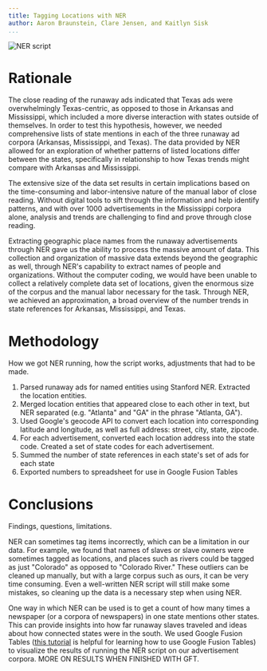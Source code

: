 ```yaml
---
title: Tagging Locations with NER
author: Aaron Braunstein, Clare Jensen, and Kaitlyn Sisk
...
```


![NER script](https://cloud.githubusercontent.com/assets/6469656/2755492/929e39b4-c969-11e3-8ba7-47b3d265dd37.png)

# Rationale

The close reading of the runaway ads indicated that Texas ads were overwhelmingly Texas-centric, as opposed to those in Arkansas and Mississippi, which included a more diverse interaction with states outside of themselves. In order to test this hypothesis, however, we needed comprehensive lists of state mentions in each of the three runaway ad corpora (Arkansas, Mississippi, and Texas). The data provided by NER allowed for an exploration of whether patterns of listed locations differ between the states, specifically in relationship to how Texas trends might compare with Arkansas and Mississippi.

The extensive size of the data set results in certain implications based on the time-consuming and labor-intensive nature of the manual labor of close reading. Without digital tools to sift through the information and help identify patterns, and with over 1000 advertisements in the Mississippi corpora alone, analysis and trends are challenging to find and prove through close reading.

Extracting geographic place names from the runaway advertisements through NER gave us the ability to process the massive amount of data. This collection and organization of massive data extends beyond the geographic as well, through NER's capability to extract names of people and organizations. Without the computer coding, we would have been unable to collect a relatively complete data set of locations, given the enormous size of the corpus and the manual labor necessary for the task. Through NER, we achieved an approximation, a broad overview of the number trends in state references for Arkansas, Mississippi, and Texas.



# Methodology

How we got NER running, how the script works, adjustments that had to be made.

1. Parsed runaway ads for named entities using Stanford NER. Extracted the location entities.
2. Merged location entities that appeared close to each other in text, but NER separated (e.g. "Atlanta" and "GA" in the phrase "Atlanta, GA").
3. Used Google's geocode API to convert each location into corresponding latitude and longitude, as well as full address: street, city, state, zipcode.
4. For each advertisement, converted each location address into the state code. Created a set of state codes for each advertisement.
5. Summed the number of state references in each state's set of ads for each state
6. Exported numbers to spreadsheet for use in Google Fusion Tables

# Conclusions

Findings, questions, limitations.

NER can sometimes tag items incorrectly, which can be a limitation in our data. For example, we found that names of slaves or slave owners were sometimes tagged as locations, and places such as rivers could be tagged as just "Colorado" as opposed to "Colorado River." These outliers can be cleaned up manually, but with a large corpus such as ours, it can be very time consuming. Even a well-written NER script will still make some mistakes, so cleaning up the data is a necessary step when using NER.

One way in which NER can be used is to get a count of how many times a newspaper (or a corpora of newspapers) in one state mentions other states. This can provide insights into how far runaway slaves traveled and ideas about how connected states were in the south. We used Google Fusion Tables ([this tutorial](http://commons.trincoll.edu/jackdougherty/how-to/gft-thematic-maps/) is helpful for learning how to use Google Fusion Tables) to visualize the results of running the NER script on our advertisement corpora. MORE ON RESULTS WHEN FINISHED WITH GFT.

